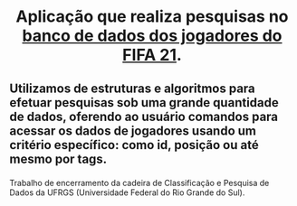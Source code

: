 # <p align="center"> Aplicação que realiza pesquisas no [banco de dados dos jogadores do FIFA 21](https://www.kaggle.com/stefanoleone992/fifa-21-complete-player-dataset).
## Utilizamos de estruturas e algoritmos para efetuar pesquisas sob uma grande quantidade de dados, oferendo ao usuário comandos para acessar os dados de jogadores usando um critério específico: como id, posição ou até mesmo por tags. </p>

Trabalho de encerramento da cadeira de Classificação e Pesquisa de Dados da UFRGS (Universidade Federal do Rio Grande do Sul).

